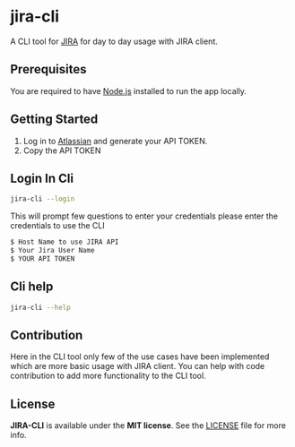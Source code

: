 # jira-cli

A CLI tool for [JIRA](`https://www.atlassian.com/software/jira`) for day to day usage with JIRA client.

## Prerequisites

You are required to have [Node.js](https://nodejs.org/) installed to run the app locally.

## Getting Started

1. Log in to [Atlassian](https://id.atlassian.com/manage/api-tokens) and        generate your API TOKEN.
2. Copy the API TOKEN

## Login In Cli

```sh
jira-cli --login
```

This will prompt few questions to enter your credentials please enter the credentials to use the CLI

```sh
$ Host Name to use JIRA API 
$ Your Jira User Name 
$ YOUR API TOKEN 
```

## Cli help
```sh
jira-cli --help 
```

## Contribution

Here in the CLI tool only few of the use cases have been implemented which are more basic usage with JIRA client.
You can help with code contribution to add more functionality to the CLI tool.

## License

**JIRA-CLI** is available under the **MIT license**. See the [LICENSE](https://github.com/junipdewan/jira-cli/blob/master/LICENSE) file for more info.